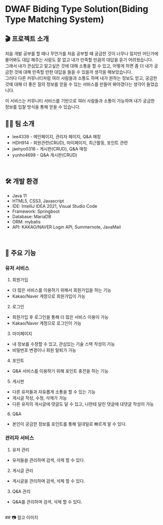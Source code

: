 # DWAF Biding Type Solution(Biding Type Matching System)
## 🎬 프로젝트 소개<br>
처음 개발 공부를 할 때나 무언가를 처음 공부할 때 궁금한 것이 너무나 많지만 어딘가에 물어봐도 대답 해주는 사람도 잘 없고 내가 만족할 만큼의 대답을 듣기 어려웠습니다. <br>
그래서 내가 관심있고 알고싶은 것에 대해 소통을 할 수 있고, 어떻게 하면 좀 더 내가 궁금한 것에 대해 만족할 만한 대답을 들을 수 있을까 생각을 해보았습니다. <br>
그러다 다른 커뮤니티처럼 여러 사람들과 소통도 하며 내가 원하는 정보도 얻고, 궁금한 것에 대해 더 좋은 질의 정보를 얻을 수 있는 서비스를 만들어 봐야겠다는 생각이 들었습니다.

이 서비스는 커뮤니티 서비스를 기반으로 여러 사람들과 소통이 가능하며 내가 궁금한 정보를 입찰 방식을 통해 얻을 수 있습니다.
 <br>
 
## 👨‍💻 팀 소개
  * lee4339 - 메인페이지, 관리자 페이지, Q&A 매칭
  * HDH914 - 회원관련(CRUD), 마이페이지, 최근활동, 포인트 관련
  * jaehyo0318 - 게시판(CRUD), Q&A 매칭
  * yunho4698 - Q&A 게시판(CRUD)
  <br>
  
## 🛠️ 개발 환경
  * Java 11
  * HTML5, CSS3, Javascript
  * IDE: IntelliJ IDEA 2021, Visual Studio Code
  * Framework: Springboot
  * Database: MariaDB
  * ORM: mybatis
  * API: KAKAO/NAVER Login API, Summernote, JavaMail
 <br>
 
## 🔎 주요 기능
### 유저 서비스
1. 회원가입
  * 더 많은 서비스를 이용하기 위해서 회원가입을 하는 기능
  * Kakao/Naver 계정으로 회원가입이 가능
 
2. 로그인
 * 회원가입 후 로그인을 통해 더 많은 서비스 이용이 가능
 * Kakao/Naver 계정으로 로그인이 가능

3. 마이페이지
 * 내 정보를 수정할 수 있고, 관심있는 기술 스택 작성이 가능
 * 비밀번호 변경이나 회원 탈퇴가 가능

4. 포인트
 * Q&A 서비스를 이용하기 위해 포인트 충전을 하는 기능
 
5. 게시판
 * 다른 유저들과 자유롭게 소통을 할 수 있는 기능
 * 게시글 작성, 수정, 삭제가 가능
 * 다른 유저의 게시글에 댓글도 달 수 있고, 나한테 달린 댓글에 대댓글 작성이 가능
 
6. Q&A
 * 본인이 궁금한 정보를 포인트를 통해 일대일로 빠르게 알 수 있다.

### 관리자 서비스
1. 유저 관리
 * 유저들을 관리하며 검색, 삭제 할 수 있다.
 
2. 게시글 관리
 * 게시글을 관리하며 검색, 삭제 할 수 있다.
 
3. Q&A 관리
 * Q&A를 관리하며 검색, 삭제 할 수 있다.
 <br>
## 📷 참고 이미지
